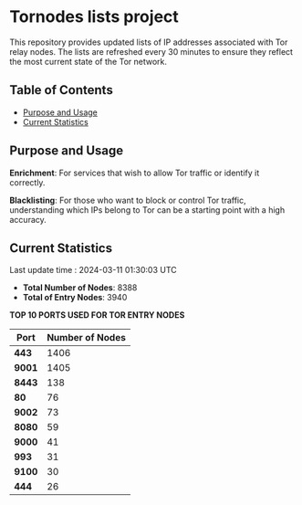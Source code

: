 # Tornodes lists project

This repository provides updated lists of IP addresses associated with Tor relay nodes. The lists are refreshed every 30 minutes to ensure they reflect the most current state of the Tor network.

## Table of Contents

- [Purpose and Usage](#purpose-and-usage)
- [Current Statistics](#current-statistics)


## Purpose and Usage

**Enrichment**: For services that wish to allow Tor traffic or identify it correctly.

**Blacklisting**: For those who want to block or control Tor traffic, understanding which IPs belong to Tor can be a starting point with a high accuracy.

## Current Statistics

Last update time : 2024-03-11 01:30:03 UTC

- **Total Number of Nodes**: 8388
- **Total of Entry Nodes**: 3940

**TOP 10 PORTS USED FOR TOR ENTRY NODES**

| **Port** | **Number of Nodes** |
|------|-----------------|
| **443**   | 1406  |
| **9001**   | 1405  |
| **8443**   | 138  |
| **80**   | 76  |
| **9002**   | 73  |
| **8080**   | 59  |
| **9000**   | 41  |
| **993**   | 31  |
| **9100**   | 30  |
| **444**   | 26  |

